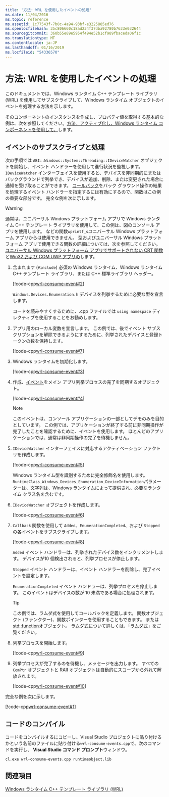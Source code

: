 ```yaml
---
title: '方法: WRL を使用したイベントの処理'
ms.date: 11/04/2016
ms.topic: reference
ms.assetid: 1c77543f-7b0c-4a94-93bf-e3225885ed76
ms.openlocfilehash: 35c806660c18ad234f37dba92780b7633e032644
ms.sourcegitcommit: 360b55e89e5954f494e52b1cf989fbaceda06f1c
ms.translationtype: MT
ms.contentlocale: ja-JP
ms.lasthandoff: 01/16/2019
ms.locfileid: "54336570"
---
```

# <a name="how-to-handle-events-using-wrl"></a>方法: WRL を使用したイベントの処理

このドキュメントでは、Windows ランタイム C++ テンプレート ライブラリ (WRL) を使用してサブスクライブして、Windows ランタイム オブジェクトのイベントを処理する方法を示します。

そのコンポーネントのインスタンスを作成し、プロパティ値を取得する基本的な例は、次を参照してください。[方法。アクティブ化し、Windows ランタイム コンポーネントを使用して、](how-to-activate-and-use-a-windows-runtime-component-using-wrl.md)します。

## <a name="subscribing-to-and-handling-events"></a>イベントのサブスクライブと処理

次の手順では `ABI::Windows::System::Threading::IDeviceWatcher` オブジェクトを開始し、イベント ハンドラーを使用して進行状況を監視します。 `IDeviceWatcher` インターフェイスを使用すると、デバイスを非同期的にまたはバックグラウンドで列挙でき、デバイスが追加、削除、または変更された場合に通知を受け取ることができます。 [コールバック](callback-function-wrl.md)をバック グラウンド操作の結果を処理するイベント ハンドラーを指定するには有効にするので、関数はこの例の重要な部分です。 完全な例を次に示します。

> [!WARNING]
> 通常は、ユニバーサル Windows プラットフォーム アプリで Windows ランタイム C++ テンプレート ライブラリを使用して、この例は、図のコンソール アプリを使用します。 などの関数`wprintf_s`ユニバーサル Windows プラットフォーム アプリからは使用できません。 型およびユニバーサル Windows プラットフォーム アプリで使用できる関数の詳細については、次を参照してください。[ユニバーサル Windows プラットフォーム アプリでサポートされない CRT 関数](../../cppcx/crt-functions-not-supported-in-universal-windows-platform-apps.md)と[Win32 および COM UWP アプリの](/uwp/win32-and-com/win32-and-com-for-uwp-apps)します。

1. 含まれます (`#include`) 必須の Windows ランタイム、Windows ランタイム C++ テンプレート ライブラリ、または C++ 標準ライブラリ ヘッダー。

   [!code-cpp[wrl-consume-event#2](../codesnippet/CPP/how-to-handle-events-using-wrl_1.cpp)]

   `Windows.Devices.Enumeration.h` デバイスを列挙するために必要な型を宣言します。

   コードを読みやすくするために、.cpp ファイルでは `using namespace` ディレクティブを使用することをお勧めします。

2. アプリ用のローカル変数を宣言します。 この例では、後でイベント サブスクリプションを解除できるようにするために、列挙されたデバイスと登録トークンの数を保持します。

   [!code-cpp[wrl-consume-event#7](../codesnippet/CPP/how-to-handle-events-using-wrl_2.cpp)]

3. Windows ランタイムを初期化します。

   [!code-cpp[wrl-consume-event#3](../codesnippet/CPP/how-to-handle-events-using-wrl_3.cpp)]

4. 作成、[イベント](event-class-wrl.md)をメイン アプリ列挙プロセスの完了を同期するオブジェクト。

   [!code-cpp[wrl-consume-event#4](../codesnippet/CPP/how-to-handle-events-using-wrl_4.cpp)]

   > [!NOTE]
   > このイベントは、コンソール アプリケーションの一部としてデモのみを目的としています。 この例では、アプリケーションが終了する前に非同期操作が完了したことを確認するために、イベントを使用します。 ほとんどのアプリケーションでは、通常は非同期操作の完了を待機しません。

5. `IDeviceWatcher` インターフェイスに対応するアクティベーション ファクトリを作成します。

   [!code-cpp[wrl-consume-event#5](../codesnippet/CPP/how-to-handle-events-using-wrl_5.cpp)]

   Windows ランタイム型を識別するために完全修飾名を使用します。 `RuntimeClass_Windows_Devices_Enumeration_DeviceInformation`パラメーターは、文字列は、Windows ランタイムによって提供され、必要なランタイム クラス名を含むです。

6. `IDeviceWatcher` オブジェクトを作成します。

   [!code-cpp[wrl-consume-event#6](../codesnippet/CPP/how-to-handle-events-using-wrl_6.cpp)]

7. `Callback` 関数を使用して `Added`、`EnumerationCompleted`、および `Stopped` の各イベントをサブスクライブします。

   [!code-cpp[wrl-consume-event#8](../codesnippet/CPP/how-to-handle-events-using-wrl_7.cpp)]

   `Added` イベント ハンドラーは、列挙されたデバイス数をインクリメントします。 デバイスが10 個検出されると、列挙プロセスが停止します。

   `Stopped` イベント ハンドラーは、イベント ハンドラーを削除し、完了イベントを設定します。

   `EnumerationCompleted` イベント ハンドラーは、列挙プロセスを停止します。 このイベントはデバイスの数が 10 未満である場合に処理されます。

   > [!TIP]
   > この例では、ラムダ式を使用してコールバックを定義します。 関数オブジェクト (ファンクター)、関数ポインターを使用することもできます。 または[std::function](../../standard-library/function-class.md)オブジェクト。 ラムダ式について詳しくは、「[ラムダ式](../../cpp/lambda-expressions-in-cpp.md)」をご覧ください。

8. 列挙プロセスを開始します。

   [!code-cpp[wrl-consume-event#9](../codesnippet/CPP/how-to-handle-events-using-wrl_8.cpp)]

9. 列挙プロセスが完了するのを待機し、メッセージを出力します。 すべての `ComPtr` オブジェクトと RAII オブジェクトは自動的にスコープから外れて解放されます。

   [!code-cpp[wrl-consume-event#10](../codesnippet/CPP/how-to-handle-events-using-wrl_9.cpp)]

完全な例を次に示します。

[!code-cpp[wrl-consume-event#1](../codesnippet/CPP/how-to-handle-events-using-wrl_10.cpp)]

## <a name="compiling-the-code"></a>コードのコンパイル

コードをコンパイルするにコピーし、Visual Studio プロジェクトに貼り付けるかという名前のファイルに貼り付ける`wrl-consume-events.cpp`で、次のコマンドを実行し、 **Visual Studio コマンド プロンプト**ウィンドウ。

`cl.exe wrl-consume-events.cpp runtimeobject.lib`

## <a name="see-also"></a>関連項目

[Windows ランタイム C++ テンプレート ライブラリ (WRL)](windows-runtime-cpp-template-library-wrl.md)